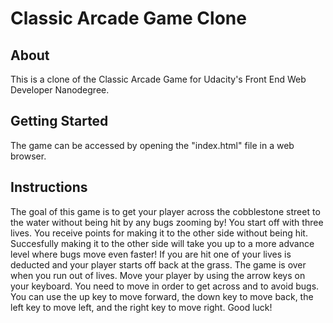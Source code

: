 # Classic Arcade Game Clone 

## About

This is a clone of the Classic Arcade Game for Udacity's Front End Web Developer Nanodegree. 

## Getting Started 

The game can be accessed by opening the "index.html" file in a web browser.

## Instructions

The goal of this game is to get your player across the cobblestone street to the water without being hit by any bugs zooming by! You start off with three lives. You receive points for making it to the other side without being hit. Succesfully making it to the other side will take you up to a more advance level where bugs move even faster! If you are hit one of your lives is deducted and your player starts off back at the grass. The game is over when you run out of lives. Move your player by using the arrow keys on your keyboard. You need to move in order to get across and to avoid bugs. You can use the up key to move forward, the down key to move back, the left key to move left, and the right key to move right. Good luck! 
